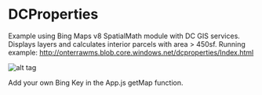 # DCProperties

Example using Bing Maps v8 SpatialMath module with DC GIS services. Displays layers and calculates interior parcels with area > 450sf.
Running example: http://onterrawms.blob.core.windows.net/dcproperties/Index.html

![alt tag](http://onterrawms.blob.core.windows.net/dcproperties/images/Fig1DCProperties.jpg)

Add your own Bing Key in the App.js getMap function.

